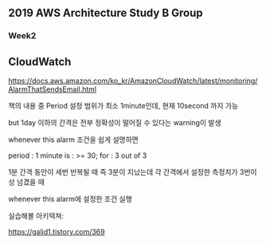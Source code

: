 ## 2019 AWS Architecture Study B Group

### Week2

## CloudWatch

https://docs.aws.amazon.com/ko_kr/AmazonCloudWatch/latest/monitoring/AlarmThatSendsEmail.html

책의 내용 중 Period 설정 범위가 최소 1minute인데, 현재 10second 까지 가능

but 1day 이하의 간격은 전부 정확성이 떨어질 수 있다는 warning이 발생

whenever this alarm 조건을 쉽게 설명하면

period : 1 minute
is : >= 30;
for : 3 out of 3

1분 간격 동안이
세번 반복될 때
즉 3분이 지났는데 각 간격에서 설정한 측정치가 3번이상 넘겼을 때

whenever this alarm에 설정한 조건 실행

실습해볼 아키텍쳐:

https://galid1.tistory.com/369
